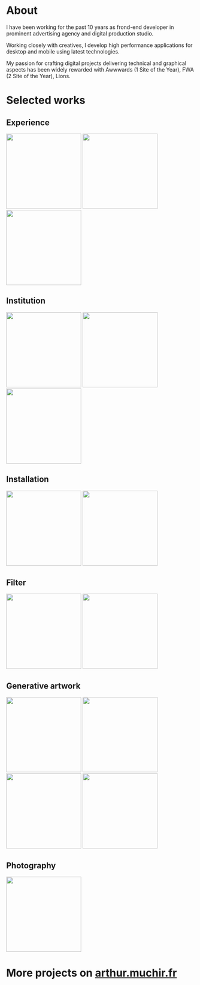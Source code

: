 # About

I have been working for the past 10 years as frond-end developer in prominent advertising agency and digital production studio.

Working closely with creatives, I develop high performance applications for desktop and mobile using latest technologies.

My passion for crafting digital projects delivering technical and graphical aspects has been widely rewarded with Awwwards (1 Site of the Year), FWA (2 Site of the Year), Lions.

# Selected works

## Experience

<a href="http://because-recollection.com/"><img src="https://user-images.githubusercontent.com/6191766/120612220-42634b80-c455-11eb-9a7a-c3ae047b8b46.jpg" width="200px"></a> <a href="https://www.comme-des-garcons-parfum.com/concrete/"><img src="https://user-images.githubusercontent.com/6191766/120612460-848c8d00-c455-11eb-958a-ca7058731361.jpg" width="200"></a> <a href="https://loccitane-omy-experience.com/"><img src="https://user-images.githubusercontent.com/6191766/120612567-9e2dd480-c455-11eb-8926-ae384e38f25b.jpg" width="200"></a>

## Institution

<a href="https://www.actioncontrelafaim.org/"><img src="https://user-images.githubusercontent.com/6191766/120610452-7473ae00-c453-11eb-8e90-ad4893378ef1.jpg" width="200"></a> <a href="https://www.84paris.com/"><img src="https://user-images.githubusercontent.com/6191766/123086008-37cc1e80-d423-11eb-9336-b11b42c05fa7.jpg" width="200"></a> <a href="http://www.des-signes.fr/"><img src="https://user-images.githubusercontent.com/6191766/120612482-89e9d780-c455-11eb-82dc-f5a0a7687505.jpg" width="200"></a>

## Installation

<a href="https://luxe.net/chanel-coco-game-center-la-marque-de-luxe-ouvre-sa-propre-salle-darcade/"><img src="https://user-images.githubusercontent.com/6191766/120612433-7e96ac00-c455-11eb-88ce-58e5b82ea3b6.jpg" width="200"></a> <a href="https://user-images.githubusercontent.com/6191766/134144295-cb716fb6-b3f4-4c5c-a059-6cd48d96c1cc.mp4"><img src="https://user-images.githubusercontent.com/6191766/120661179-54121680-c488-11eb-9d2d-34e9439de565.jpg" width="200"></a>

## Filter

<a href="https://user-images.githubusercontent.com/6191766/134143025-ba362745-5b9a-4230-9b63-75eeef80b639.mp4"><img src="https://user-images.githubusercontent.com/6191766/120612580-a1c15b80-c455-11eb-8400-bdc10645f581.jpg" width="200"></a> <a href="https://user-images.githubusercontent.com/6191766/134143114-7cf9cd7e-38bb-4a79-a407-6ed8ad232fad.mp4"><img src="https://user-images.githubusercontent.com/6191766/134142375-6e7fa99d-18d1-4fe3-8c1a-79101c5ab790.jpg" width="200"></a>

## Generative artwork

<a href="https://www.fxhash.xyz/generative/20965"><img src="https://user-images.githubusercontent.com/6191766/205513013-234a4df6-dd43-4212-8a05-e7abb6e4efd1.jpg" width="200"></a> <a href="https://www.fxhash.xyz/generative/14539"><img src="https://user-images.githubusercontent.com/6191766/173527071-40bf881f-9bae-42ed-b15b-afe4ada5fc4a.jpg" width="200"></a> <a href="https://www.fxhash.xyz/generative/5618"><img src="https://user-images.githubusercontent.com/6191766/170320639-fc2b608c-9e95-4af2-bed8-055cc9164071.jpg" width="200"></a> <a href="https://www.fxhash.xyz/generative/3767"><img src="https://user-images.githubusercontent.com/6191766/170320047-f9b48fb1-a3b0-4add-bf54-0ee166e86de1.jpg" width="200"></a>

## Photography

<a href="https://www.behance.net/gallery/66537407/Pushkar-to-Varanasi-India"><img src="https://user-images.githubusercontent.com/6191766/120612511-8f472200-c455-11eb-92c0-46fc65e9006e.jpg" width="200"></a>

# More projects on [arthur.muchir.fr](https://arthur.muchir.fr)
